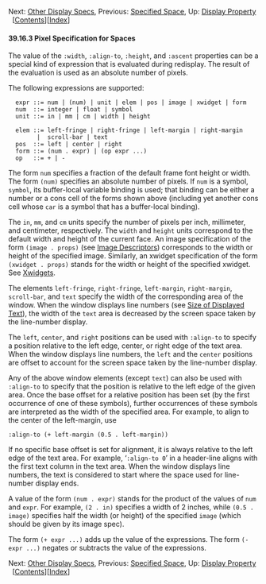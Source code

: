 <!-- This is the GNU Emacs Lisp Reference Manual
corresponding to Emacs version 27.2.

Copyright (C) 1990-1996, 1998-2021 Free Software Foundation,
Inc.

Permission is granted to copy, distribute and/or modify this document
under the terms of the GNU Free Documentation License, Version 1.3 or
any later version published by the Free Software Foundation; with the
Invariant Sections being "GNU General Public License," with the
Front-Cover Texts being "A GNU Manual," and with the Back-Cover
Texts as in (a) below.  A copy of the license is included in the
section entitled "GNU Free Documentation License."

(a) The FSF's Back-Cover Text is: "You have the freedom to copy and
modify this GNU manual.  Buying copies from the FSF supports it in
developing GNU and promoting software freedom." -->

<!-- Created by GNU Texinfo 6.7, http://www.gnu.org/software/texinfo/ -->

Next: [Other Display Specs](Other-Display-Specs.html), Previous: [Specified Space](Specified-Space.html), Up: [Display Property](Display-Property.html)   \[[Contents](index.html#SEC_Contents "Table of contents")]\[[Index](Index.html "Index")]

#### 39.16.3 Pixel Specification for Spaces

The value of the `:width`, `:align-to`, `:height`, and `:ascent` properties can be a special kind of expression that is evaluated during redisplay. The result of the evaluation is used as an absolute number of pixels.

The following expressions are supported:

      expr ::= num | (num) | unit | elem | pos | image | xwidget | form
      num  ::= integer | float | symbol
      unit ::= in | mm | cm | width | height

<!---->

      elem ::= left-fringe | right-fringe | left-margin | right-margin
            |  scroll-bar | text
      pos  ::= left | center | right
      form ::= (num . expr) | (op expr ...)
      op   ::= + | -

The form `num` specifies a fraction of the default frame font height or width. The form `(num)` specifies an absolute number of pixels. If `num` is a symbol, `symbol`, its buffer-local variable binding is used; that binding can be either a number or a cons cell of the forms shown above (including yet another cons cell whose `car` is a symbol that has a buffer-local binding).

The `in`, `mm`, and `cm` units specify the number of pixels per inch, millimeter, and centimeter, respectively. The `width` and `height` units correspond to the default width and height of the current face. An image specification of the form `(image . props)`<!-- /@w --> (see [Image Descriptors](Image-Descriptors.html)) corresponds to the width or height of the specified image. Similarly, an xwidget specification of the form `(xwidget . props)`<!-- /@w --> stands for the width or height of the specified xwidget. See [Xwidgets](Xwidgets.html).

The elements `left-fringe`, `right-fringe`, `left-margin`, `right-margin`, `scroll-bar`, and `text` specify the width of the corresponding area of the window. When the window displays line numbers (see [Size of Displayed Text](Size-of-Displayed-Text.html)), the width of the `text` area is decreased by the screen space taken by the line-number display.

The `left`, `center`, and `right` positions can be used with `:align-to` to specify a position relative to the left edge, center, or right edge of the text area. When the window displays line numbers, the `left` and the `center` positions are offset to account for the screen space taken by the line-number display.

Any of the above window elements (except `text`) can also be used with `:align-to` to specify that the position is relative to the left edge of the given area. Once the base offset for a relative position has been set (by the first occurrence of one of these symbols), further occurrences of these symbols are interpreted as the width of the specified area. For example, to align to the center of the left-margin, use

    :align-to (+ left-margin (0.5 . left-margin))

If no specific base offset is set for alignment, it is always relative to the left edge of the text area. For example, ‘`:align-to 0`’ in a header-line aligns with the first text column in the text area. When the window displays line numbers, the text is considered to start where the space used for line-number display ends.

A value of the form `(num . expr)` stands for the product of the values of `num` and `expr`. For example, `(2 . in)` specifies a width of 2 inches, while `(0.5 . image)` specifies half the width (or height) of the specified `image` (which should be given by its image spec).

The form `(+ expr ...)` adds up the value of the expressions. The form `(- expr ...)` negates or subtracts the value of the expressions.

Next: [Other Display Specs](Other-Display-Specs.html), Previous: [Specified Space](Specified-Space.html), Up: [Display Property](Display-Property.html)   \[[Contents](index.html#SEC_Contents "Table of contents")]\[[Index](Index.html "Index")]

